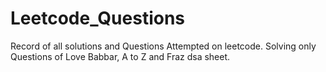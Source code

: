  # Leetcode_Questions
Record of all solutions and Questions Attempted on leetcode.
Solving only Questions of Love Babbar, A to Z and  Fraz dsa sheet.    

  
 
